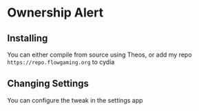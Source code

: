 # Ownership Alert

## Installing

You can either compile from source using Theos, or add my repo ```https://repo.flowgaming.org``` to cydia

## Changing Settings

You can configure the tweak in the settings app
